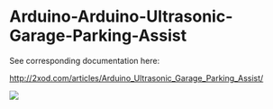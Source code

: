 Arduino-Arduino-Ultrasonic-Garage-Parking-Assist
=================

See corresponding documentation here:

http://2xod.com/articles/Arduino_Ultrasonic_Garage_Parking_Assist/

<img src="http://2xod.com/articles/Arduino_Ultrasonic_Garage_Parking_Assist/garage-park-assist-vfd-sm.jpg">
